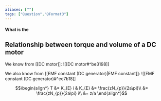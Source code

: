 ```yaml
---
aliases: [""]
tags: ["Question","QFormat3"]
---
```


#### What is the
## Relationship between torque and volume of a DC motor
We know from [[DC motor]]:
![[DC motor#^be3198]]

We also know from [[EMF constant (DC generator)|EMF constant]]:
![[EMF constant (DC generator)#^ec7b18]]

$$\begin{align*}
T &= K_{E} i & K_{E} &= \frac{zN_{p}}{2a\pi}\\
 &= \frac{zN_{p}}{2a\pi} i\\
&= z/a
\end{align*}$$